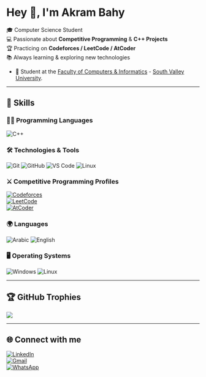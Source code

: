 #  Hey 👋, I'm Akram Bahy  

🎓 Computer Science Student  
💻 Passionate about **Competitive Programming** & **C++ Projects**  
🏆 Practicing on **Codeforces / LeetCode / AtCoder**  
📚 Always learning & exploring new technologies  
- :school: Student at the [Faculty of Computers & Informatics](https://www.svu.edu.eg/faculties/fci/en/home-page-en/) - [South Valley University](https://www.svu.edu.eg/ar/).
---

## 🚀 Skills  

### 👨‍💻 Programming Languages  
![C++](https://img.shields.io/badge/C++-00599C?style=for-the-badge&logo=cplusplus&logoColor=white)

### 🛠 Technologies & Tools  
![Git](https://img.shields.io/badge/Git-F05032?style=for-the-badge&logo=git&logoColor=white)
![GitHub](https://img.shields.io/badge/GitHub-181717?style=for-the-badge&logo=github)
![VS Code](https://img.shields.io/badge/VS_Code-0078D4?style=for-the-badge&logo=visual-studio-code&logoColor=white)
![Linux](https://img.shields.io/badge/Linux-FCC624?style=for-the-badge&logo=linux&logoColor=black)

### ⚔ Competitive Programming Profiles  
[![Codeforces](https://img.shields.io/badge/Codeforces-445F9D?style=for-the-badge&logo=codeforces&logoColor=white)](https://codeforces.com/profile/---AKRAM---)  
[![LeetCode](https://img.shields.io/badge/LeetCode-FFA116?style=for-the-badge&logo=leetcode&logoColor=black)](https://leetcode.com/)  
[![AtCoder](https://img.shields.io/badge/AtCoder-2E7D32?style=for-the-badge&logo=atcoder&logoColor=white)](https://atcoder.jp/)

### 🌍 Languages  
![Arabic](https://img.shields.io/badge/Arabic-Native-green?style=for-the-badge)
![English](https://img.shields.io/badge/English-Professional-blue?style=for-the-badge)

### 🖥 Operating Systems  
![Windows](https://img.shields.io/badge/Windows-0078D6?style=for-the-badge&logo=windows&logoColor=white)
![Linux](https://img.shields.io/badge/Linux-FCC624?style=for-the-badge&logo=linux&logoColor=black)

---


## 🏆 GitHub Trophies  
![](https://github-profile-trophy.vercel.app/?username=akram-bahy&theme=tokyonight&no-frame=false&no-bg=true&margin-w=4)

---

## 🌐 Connect with me  
[![LinkedIn](https://img.shields.io/badge/LinkedIn-0A66C2?style=for-the-badge&logo=linkedin&logoColor=white)](https://www.linkedin.com/in/akram-bahy/)  
[![Gmail](https://img.shields.io/badge/Gmail-D14836?style=for-the-badge&logo=gmail&logoColor=white)](mailto:akrambahy0@gmail.com)  
[![WhatsApp](https://img.shields.io/badge/WhatsApp-25D366?style=for-the-badge&logo=whatsapp&logoColor=white)](https://wa.me/qr/RIW5T4AO7S5MG1)

